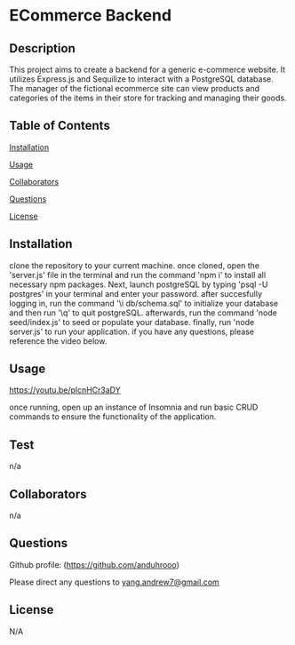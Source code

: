 # ECommerce Backend


## Description

This project aims to create a backend for a generic e-commerce website. It utilizes Express.js and Sequilize to interact with a PostgreSQL database. The manager of the fictional ecommerce site can view products and categories of the items in their store for tracking and managing their goods.

## Table of Contents

[Installation](#installation)

[Usage](#usage)

[Collaborators](#collaborators)

[Questions](#questions)

[License](#license)

## Installation

clone the repository to your current machine. once cloned, open the 'server.js' file in the terminal and run the command 'npm i' to install all necessary npm packages. Next, launch postgreSQL by typing 'psql -U postgres' in your terminal and enter your password. after succesfully logging in, run the command '\i db/schema.sql' to initialize your database and then run '\q' to quit postgreSQL. afterwards, run the command 'node seed/index.js' to seed or populate your database. finally, run 'node server.js' to run your application. if you have any questions, please reference the video below.

## Usage

https://youtu.be/plcnHCr3aDY

once running, open up an instance of Insomnia and run basic CRUD commands to ensure the functionality of the application.

## Test

n/a

## Collaborators

n/a

## Questions

Github profile: (https://github.com/anduhrooo)

Please direct any questions to yang.andrew7@gmail.com

## License

N/A